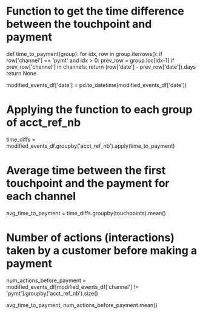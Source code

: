 # Function to get the time difference between the touchpoint and payment
def time_to_payment(group):
    for idx, row in group.iterrows():
        if row['channel'] == 'pymt' and idx > 0:
            prev_row = group.loc[idx-1]
            if prev_row['channel'] in channels:
                return (row['date'] - prev_row['date']).days
    return None

modified_events_df['date'] = pd.to_datetime(modified_events_df['date'])

# Applying the function to each group of acct_ref_nb
time_diffs = modified_events_df.groupby('acct_ref_nb').apply(time_to_payment)

# Average time between the first touchpoint and the payment for each channel
avg_time_to_payment = time_diffs.groupby(touchpoints).mean()

# Number of actions (interactions) taken by a customer before making a payment
num_actions_before_payment = modified_events_df[modified_events_df['channel'] != 'pymt'].groupby('acct_ref_nb').size()

avg_time_to_payment, num_actions_before_payment.mean()
